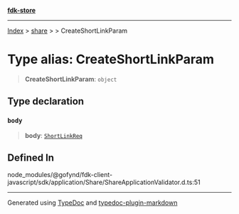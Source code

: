 [**fdk-store**](../../../README.md)
***

[Index](../../../API.md) > [share](../../README.md) > [<internal>](../README.md) > CreateShortLinkParam

# Type alias: CreateShortLinkParam

> **CreateShortLinkParam**: `object`

## Type declaration

### `body`

> **body**: [`ShortLinkReq`](type-alias.ShortLinkReq.md)

## Defined In

node\_modules/@gofynd/fdk-client-javascript/sdk/application/Share/ShareApplicationValidator.d.ts:51

***
Generated using [TypeDoc](https://typedoc.org/) and [typedoc-plugin-markdown](https://www.npmjs.com/package/typedoc-plugin-markdown)

